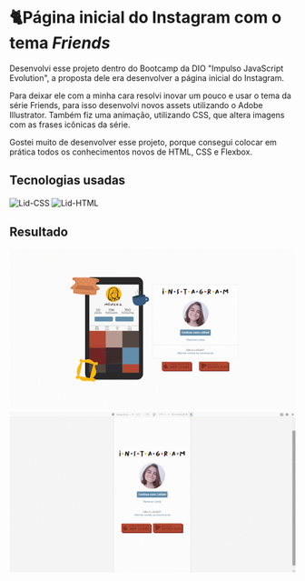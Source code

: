 <div>
    <h1>🐈‍Página inicial do Instagram com o tema <i>Friends</i></h1>
    <p>Desenvolvi esse projeto dentro do Bootcamp da DIO "Impulso JavaScript Evolution", a proposta dele era desenvolver a página inicial do Instagram.</p>
    <p>Para deixar ele com a minha cara resolvi inovar um pouco e usar o tema da série Friends, para isso desenvolvi novos assets utilizando o Adobe Illustrator. Também fiz uma animação, utilizando CSS, que altera imagens com as frases icônicas da série.</p>
    <p>Gostei muito de desenvolver esse projeto, porque consegui colocar em prática todos os conhecimentos novos de HTML, CSS e Flexbox.</p>
</div>
<div>
    <h2>Tecnologias usadas</h2>
    <img align="center" alt="Lid-CSS" heigt="30" width="40" src="https://cdn.jsdelivr.net/gh/devicons/devicon/icons/css3/css3-original-wordmark.svg" />
    <img align="center" alt="Lid-HTML" heigt="30" width="40" src="https://cdn.jsdelivr.net/gh/devicons/devicon/icons/html5/html5-original-wordmark.svg" />
</div>
<div>
    <h2>Resultado</h2>
    <img src="img/ResultadoFinal01.gif"/>
    <img src="img/ResultadoFinal02.gif"/>
</div>
